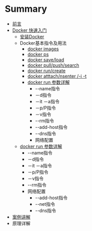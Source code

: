 # Summary

* [前言](README.md)
* [Docker 快速入门](快速入门/fastlearn.md)
   * [安装Docker](chapter_fastlearn/install_docker.md)
   * Docker基本指令及用法
       * [docker images](chapter_fastlearn/docker_images.md)
       * [docker ps](chapter_fastlearn/docker_ps.md)
       * [docker save/load](chapter_fastlearn/docker_saveload.md)
       * [docker pull/push/search](chapter_fastlearn/docker_pullpushsearch.md)
       * [docker run/create](chapter_fastlearn/docker_runcreate.md)
       * [docker  atttach/nsenter /-i  -t](chapter_fastlearn/docker_atttach_nsenter_-i_-_t.md)
       * [docker run 参数详解](chapter_fastlearn/docker_run/README.md)
           * --name指令
           * －d指令
           * －it  －a指令
           * －p/P指令
           * －v指令
           * --rm指令
           * --add-host指令
           * --dns指令
           * 网络配置
   * [docker run 参数详解](chapter_fastlearn/docker_run/README.md)
       * --name指令
       * －d指令
       * －it  －a指令
       * －p/P指令
       * －v指令
       * --rm指令
       * 网络配置
           * --add-host指令
           * --net指令
           * --dns指令
* [案例讲解](examples.md)
* 原理详解

